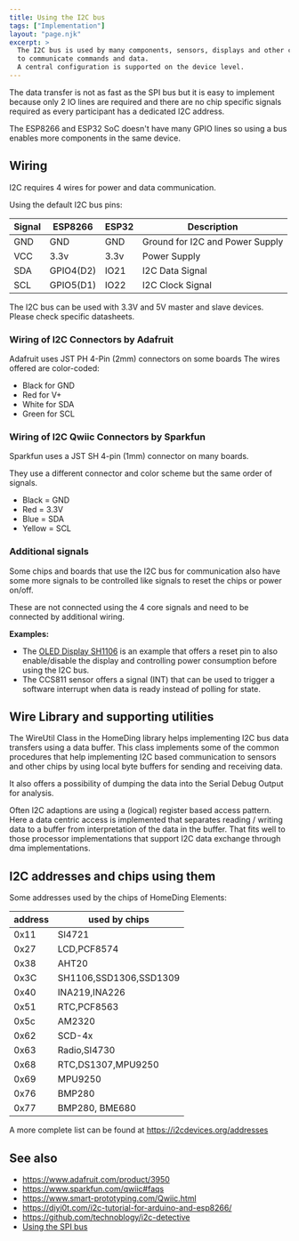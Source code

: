 ```yaml
---
title: Using the I2C bus
tags: ["Implementation"]
layout: "page.njk"
excerpt: >
  The I2C bus is used by many components, sensors, displays and other chips
  to communicate commands and data.
  A central configuration is supported on the device level.
---
```


The data transfer is not as fast as the SPI bus but it is easy to implement
because only 2 IO lines are required and there are no chip specific signals
required as every participant has a dedicated I2C address.

The ESP8266 and ESP32 SoC doesn't have many GPIO lines so using a bus enables more components in the same device.

## Wiring

I2C requires 4 wires for power and data communication.

Using the default I2C bus pins:

| Signal                               | ESP8266   | ESP32 | Description                     |
| ------------------------------------ | --------- | ----- | ------------------------------- |
| <span class="gpio black">GND</span>  | GND       | GND   | Ground for I2C and Power Supply |
| <span class="gpio red">VCC</span>    | 3.3v      | 3.3v  | Power Supply                    |
| <span class="gpio blue">SDA</span>   | GPIO4(D2) | IO21  | I2C Data Signal                 |
| <span class="gpio yellow">SCL</span> | GPIO5(D1) | IO22  | I2C Clock Signal                |

The I2C bus can be used with 3.3V and 5V master and slave devices. Please check specific datasheets.


### Wiring of I2C Connectors by Adafruit

Adafruit uses JST PH 4-Pin (2mm) connectors on some boards
The wires offered are color-coded:

* Black for GND
* Red for V+
* White for SDA
* Green for SCL


### Wiring of I2C Qwiic Connectors by Sparkfun

Sparkfun uses a JST SH 4-pin (1mm) connector on many boards.

They use a different connector and color scheme but the same order of signals.

* Black = GND
* Red = 3.3V
* Blue = SDA
* Yellow = SCL


### Additional signals

Some chips and boards that use the I2C bus for communication also have some more signals to be controlled
like signals to reset the chips or power on/off.

These are not connected using the 4 core signals and need to be connected by additional wiring.

**Examples:**

* The [OLED Display SH1106](/elements/sh1106.md) is an example that offers a reset pin
  to also enable/disable the display and controlling power consumption before using the I2C bus.
* The CCS811 sensor offers a signal (INT) that can be used to trigger a software interrupt
  when data is ready instead of polling for state.


## Wire Library and supporting utilities

The WireUtil Class in the HomeDing library helps implementing I2C bus data transfers using a data buffer. This class implements some of the common procedures that help implementing I2C based communication to sensors and other chips
by using local byte buffers for sending and receiving data.

It also offers a possibility of dumping the data into the Serial Debug Output for analysis.

Often I2C adaptions are using a (logical) register based access pattern.
Here a data centric access is implemented that separates reading / writing data to a buffer from interpretation of the data in the buffer.
That fits well to those processor implementations that support I2C data exchange through dma implementations.


## I2C addresses and chips using them

Some addresses used by the chips of HomeDing Elements:

| address | used by chips          |
| ------- | ---------------------- |
| 0x11    | SI4721                 |
| 0x27    | LCD,PCF8574            |
| 0x38    | AHT20                  |
| 0x3C    | SH1106,SSD1306,SSD1309 |
| 0x40    | INA219,INA226          |
| 0x51    | RTC,PCF8563            |
| 0x5c    | AM2320                 |
| 0x62    | SCD-4x                 |
| 0x63    | Radio,SI4730           |
| 0x68    | RTC,DS1307,MPU9250     |
| 0x69    | MPU9250                |
| 0x76    | BMP280                 |
| 0x77    | BMP280, BME680         |

A more complete list can be found at <https://i2cdevices.org/addresses>


## See also

* <https://www.adafruit.com/product/3950>
* <https://www.sparkfun.com/qwiic#faqs>
* <https://www.smart-prototyping.com/Qwiic.html>
* <https://diyi0t.com/i2c-tutorial-for-arduino-and-esp8266/>
* <https://github.com/technoblogy/i2c-detective>
* [Using the SPI bus](/dev/spi.md)
